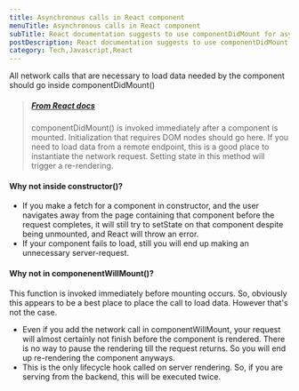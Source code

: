 ```yaml
---
title: Asynchronous calls in React component
menuTitle: Asynchronous calls in React component
subTitle: React documentation suggests to use componentDidMount for async calls. Here is the explanation of why you shouldn't do in constructor or in componentWillMount.
postDescription: React documentation suggests to use componentDidMount for async calls. Here is the explanation of why you shouldn't do in constructor or in componentWillMount.
category: Tech,Javascript,React
---
```

All network calls that are necessary to load data needed by the component should go inside componentDidMount()

> ##### [From React docs](https://facebook.github.io/react/docs/react-component.html#componentdidmount)
> 
> componentDidMount() is invoked immediately after a component is mounted. Initialization that requires DOM nodes should go here. If you need to load data from a remote endpoint, this is a good place to instantiate the network request. Setting state in this method will trigger a re-rendering.

#### Why not inside constructor()?

*   If you make a fetch for a component in constructor, and the user navigates away from the page containing that component before the request completes, it will still try to setState on that component despite being unmounted, and React will throw an error.
*   If your component fails to load, still you will end up making an unnecessary server-request.

#### Why not in componenentWillMount()?

This function is invoked immediately before mounting occurs. So, obviously this appears to be a best place to place the call to load data. However that's not the case.

*   Even if you add the network call in componentWillMount, your request will almost certainly not finish before the component is rendered. There is no way to pause the rendering till the request returns. So you will end up re-rendering the component anyways.
*   This is the only lifecycle hook called on server rendering. So, if you are serving from the backend, this will be executed twice.